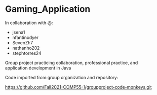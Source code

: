 # Gaming_Application
In collaboration with @:
- jsena1
- nfantinodyer
- SevenZh7
- nathanho202
- stephtorres24

Group project practicing collaboration, professional practice, and application development in Java

Code imported from group organization and repository:

https://github.com/Fall2021-COMP55-1/groupproject-code-monkeys.git
